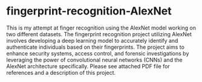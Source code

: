 # fingerprint-recognition-AlexNet
This is my attempt at finger recognition using the AlexNet model working on two different datasets. The fingerprint recognition project utilizing AlexNet involves developing a deep learning model to accurately identify and authenticate individuals based on their fingerprints. The project aims to enhance security systems, access control, and forensic investigations by leveraging the power of convolutional neural networks (CNNs) and the AlexNet architecture specifically.
Please see attached PDF file for references and a description of this project. 
